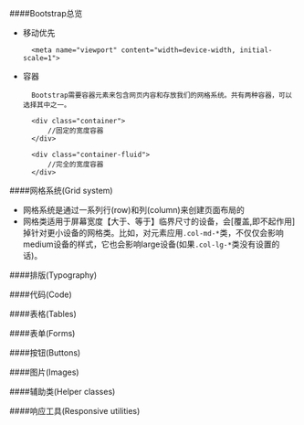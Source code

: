 ####Bootstrap总览

* 移动优先

		<meta name="viewport" content="width=device-width, initial-scale=1">
* 容器

		Bootstrap需要容器元素来包含网页内容和存放我们的网格系统。共有两种容器，可以选择其中之一。

		<div class="container">
			//固定的宽度容器
		</div>

		<div class="container-fluid">
			//完全的宽度容器
		</div>


####网格系统(Grid system)

* 网格系统是通过一系列行(row)和列(column)来创建页面布局的
* 网格类适用于屏幕宽度【大于、等于】临界尺寸的设备，会[覆盖,即不起作用]掉针对更小设备的网格类。比如，对元素应用`.col-md-*`类，不仅仅会影响medium设备的样式，它也会影响large设备(如果`.col-lg-*`类没有设置的话)。

####排版(Typography)

####代码(Code)

####表格(Tables)

####表单(Forms)

####按钮(Buttons)

####图片(Images)

####辅助类(Helper classes)

####响应工具(Responsive utilities)